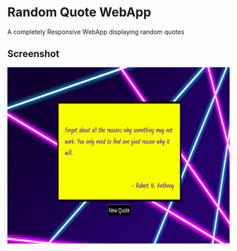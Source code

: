 # Random Quote WebApp

A completely Responsive WebApp displaying random quotes

## Screenshot

<img src='/screenshot.png' height=400 width=700>
